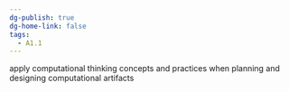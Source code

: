 ```yaml
---
dg-publish: true
dg-home-link: false
tags:
  - A1.1
---
```

apply computational thinking concepts and practices when planning and designing computational artifacts